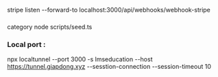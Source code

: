 stripe listen --forward-to localhost:3000/api/webhooks/webhook-stripe
### 
category
node scripts/seed.ts


### Local port :
npx localtunnel --port 3000  -s lmseducation --host https://tunnel.giapdong.xyz  --sesstion-connection --session-timeout 10



